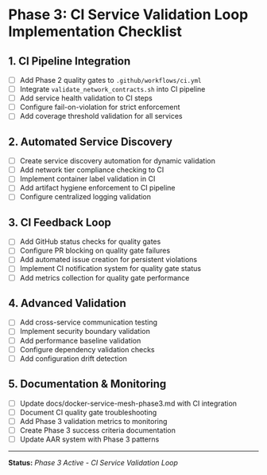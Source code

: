 # Phase 3: CI Service Validation Loop Implementation Checklist

## 1. CI Pipeline Integration

- [ ] Add Phase 2 quality gates to `.github/workflows/ci.yml`
- [ ] Integrate `validate_network_contracts.sh` into CI pipeline
- [ ] Add service health validation to CI steps
- [ ] Configure fail-on-violation for strict enforcement
- [ ] Add coverage threshold validation for all services

## 2. Automated Service Discovery

- [ ] Create service discovery automation for dynamic validation
- [ ] Add network tier compliance checking to CI
- [ ] Implement container label validation in CI
- [ ] Add artifact hygiene enforcement to CI pipeline
- [ ] Configure centralized logging validation

## 3. CI Feedback Loop

- [ ] Add GitHub status checks for quality gates
- [ ] Configure PR blocking on quality gate failures
- [ ] Add automated issue creation for persistent violations
- [ ] Implement CI notification system for quality gate status
- [ ] Add metrics collection for quality gate performance

## 4. Advanced Validation

- [ ] Add cross-service communication testing
- [ ] Implement security boundary validation
- [ ] Add performance baseline validation
- [ ] Configure dependency validation checks
- [ ] Add configuration drift detection

## 5. Documentation & Monitoring

- [ ] Update docs/docker-service-mesh-phase3.md with CI integration
- [ ] Document CI quality gate troubleshooting
- [ ] Add Phase 3 validation metrics to monitoring
- [ ] Create Phase 3 success criteria documentation
- [ ] Update AAR system with Phase 3 patterns

---

**Status:** _Phase 3 Active - CI Service Validation Loop_
